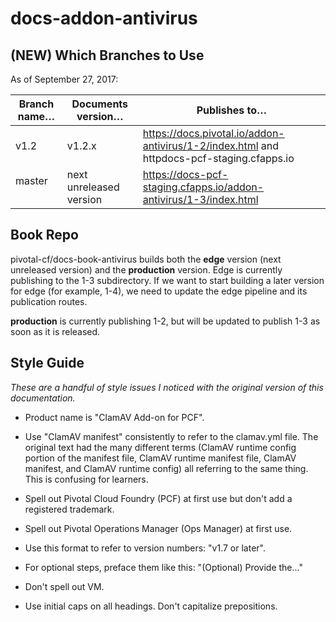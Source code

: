 # docs-addon-antivirus

## (NEW) Which Branches to Use

As of September 27, 2017:

| Branch name… | Documents version… | Publishes to… |
|-------------|----------------|----------------|
| v1.2      | v1.2.x         | https://docs.pivotal.io/addon-antivirus/1-2/index.html and httpdocs-pcf-staging.cfapps.io |
| master        | next unreleased version         | https://docs-pcf-staging.cfapps.io/addon-antivirus/1-3/index.html |

## Book Repo

pivotal-cf/docs-book-antivirus builds both the **edge** version (next unreleased version) and the **production** version. Edge is currently publishing to the 1-3 subdirectory. If we want to start building a later version for edge (for example, 1-4), we need to update the edge pipeline and its publication routes.

**production** is currently publishing 1-2, but will be updated to publish 1-3 as soon as it is released.

## Style Guide
_These are a handful of style issues I noticed with the original version of this documentation._

+ Product name is "ClamAV Add-on for PCF".

+ Use "ClamAV manifest" consistently to refer to the clamav.yml file. The original text had the many different terms (ClamAV runtime config portion of the manifest file, ClamAV runtime manifest file, ClamAV manifest, and ClamAV runtime config) all referring to the same thing. This is confusing for learners. 

+ Spell out Pivotal Cloud Foundry (PCF) at first use but don't add a registered trademark.

+ Spell out Pivotal Operations Manager (Ops Manager) at first use.

+ Use this format to refer to version numbers: "v1.7 or later".

+ For optional steps, preface them like this: "(Optional) Provide the..."

+ Don't spell out VM.

+ Use initial caps on all headings. Don't capitalize prepositions.
